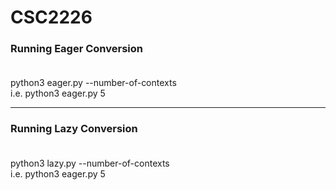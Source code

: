 # CSC2226
### Running Eager Conversion <br /><br />

python3 eager.py --number-of-contexts<br />
i.e. python3 eager.py 5<br />

------------------------------------

### Running Lazy Conversion<br /><br />

python3 lazy.py --number-of-contexts<br />
i.e. python3 eager.py 5<br />
